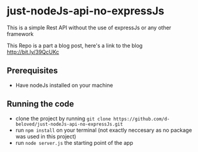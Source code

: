 # just-nodeJs-api-no-expressJs
This is a simple Rest API without the use of expressJs or any other framework

This Repo is a part a blog post,
here's a link to the blog http://bit.ly/39QcUKc

## Prerequisites
- Have nodeJs installed on your machine

## Running the code
- clone the project by running `git clone https://github.com/d-beloved/just-nodeJs-api-no-expressJs.git`
- run `npm install` on your terminal (not exactly neccesary as no package was used in this project)
- run `node server.js` the starting point of the app